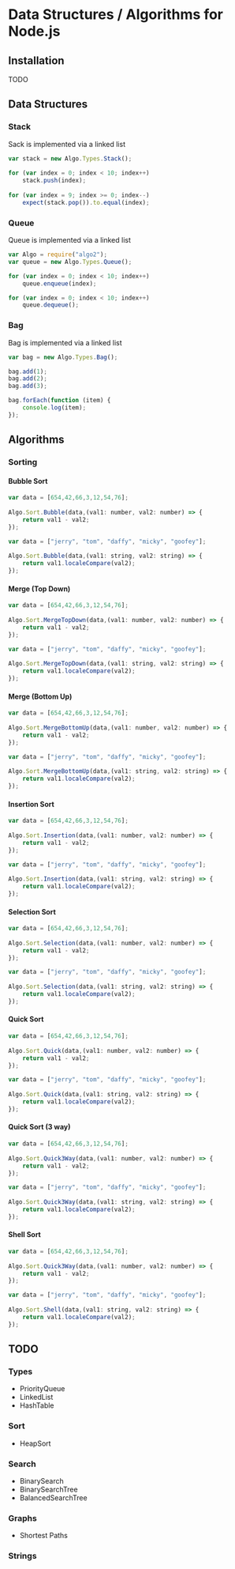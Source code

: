 ﻿# Data Structures / Algorithms for Node.js

## Installation

TODO

## Data Structures

### Stack

Sack is implemented via a linked list

```javascript
var stack = new Algo.Types.Stack();
        
for (var index = 0; index < 10; index++)
    stack.push(index);
       
for (var index = 9; index >= 0; index--)
    expect(stack.pop()).to.equal(index);
```

### Queue

Queue is implemented via a linked list

```javascript
var Algo = require("algo2");
var queue = new Algo.Types.Queue();

for (var index = 0; index < 10; index++)
    queue.enqueue(index);

for (var index = 0; index < 10; index++)
    queue.dequeue();
```

### Bag

Bag is implemented via a linked list

```javascript
var bag = new Algo.Types.Bag();

bag.add(1);
bag.add(2);
bag.add(3);

bag.forEach(function (item) {
    console.log(item);
});
```

## Algorithms

### Sorting

#### Bubble Sort

```javascript
var data = [654,42,66,3,12,54,76];
		
Algo.Sort.Bubble(data,(val1: number, val2: number) => {
	return val1 - val2; 
});
```

```javascript
var data = ["jerry", "tom", "daffy", "micky", "goofey"];
		
Algo.Sort.Bubble(data,(val1: string, val2: string) => {
	return val1.localeCompare(val2); 
}); 
```

#### Merge (Top Down)

```javascript
var data = [654,42,66,3,12,54,76];
		
Algo.Sort.MergeTopDown(data,(val1: number, val2: number) => {
	return val1 - val2; 
});
```

```javascript
var data = ["jerry", "tom", "daffy", "micky", "goofey"];
		
Algo.Sort.MergeTopDown(data,(val1: string, val2: string) => {
	return val1.localeCompare(val2); 
}); 
```

#### Merge (Bottom Up)

```javascript
var data = [654,42,66,3,12,54,76];
		
Algo.Sort.MergeBottomUp(data,(val1: number, val2: number) => {
	return val1 - val2; 
});
```

```javascript
var data = ["jerry", "tom", "daffy", "micky", "goofey"];
		
Algo.Sort.MergeBottomUp(data,(val1: string, val2: string) => {
	return val1.localeCompare(val2); 
}); 
```

#### Insertion Sort

```javascript
var data = [654,42,66,3,12,54,76];
		
Algo.Sort.Insertion(data,(val1: number, val2: number) => {
	return val1 - val2; 
});
```

```javascript
var data = ["jerry", "tom", "daffy", "micky", "goofey"];
		
Algo.Sort.Insertion(data,(val1: string, val2: string) => {
	return val1.localeCompare(val2); 
}); 
```

#### Selection Sort

```javascript
var data = [654,42,66,3,12,54,76];
		
Algo.Sort.Selection(data,(val1: number, val2: number) => {
	return val1 - val2; 
});
```

```javascript
var data = ["jerry", "tom", "daffy", "micky", "goofey"];
		
Algo.Sort.Selection(data,(val1: string, val2: string) => {
	return val1.localeCompare(val2); 
}); 
```

#### Quick Sort

```javascript
var data = [654,42,66,3,12,54,76];
		
Algo.Sort.Quick(data,(val1: number, val2: number) => {
	return val1 - val2; 
});
```

```javascript
var data = ["jerry", "tom", "daffy", "micky", "goofey"];
		
Algo.Sort.Quick(data,(val1: string, val2: string) => {
	return val1.localeCompare(val2); 
}); 
```

#### Quick Sort (3 way)

```javascript
var data = [654,42,66,3,12,54,76];
		
Algo.Sort.Quick3Way(data,(val1: number, val2: number) => {
	return val1 - val2; 
});
```

```javascript
var data = ["jerry", "tom", "daffy", "micky", "goofey"];
		
Algo.Sort.Quick3Way(data,(val1: string, val2: string) => {
	return val1.localeCompare(val2); 
}); 
```

#### Shell Sort

```javascript
var data = [654,42,66,3,12,54,76];
		
Algo.Sort.Quick3Way(data,(val1: number, val2: number) => {
	return val1 - val2; 
});
```

```javascript
var data = ["jerry", "tom", "daffy", "micky", "goofey"];
		
Algo.Sort.Shell(data,(val1: string, val2: string) => {
	return val1.localeCompare(val2); 
}); 
```

## TODO

### Types

* PriorityQueue
* LinkedList
* HashTable

### Sort

* HeapSort

### Search

* BinarySearch
* BinarySearchTree
* BalancedSearchTree

### Graphs

* Shortest Paths

### Strings